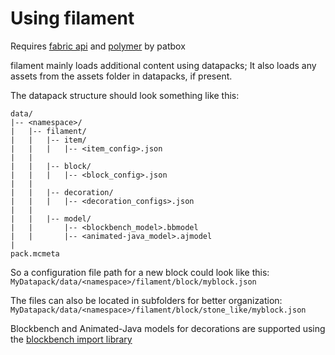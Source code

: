 # Using filament

Requires [fabric api](https://modrinth.com/mod/fabric-api) and [polymer](https://modrinth.com/mod/polymer) by patbox

filament mainly loads additional content using datapacks; 
It also loads any assets from the assets folder in datapacks, if present.

The datapack structure should look something like this:
```
data/
|-- <namespace>/
|   |-- filament/
|   |   |-- item/
|   |   |   |-- <item_config>.json
|   |
|   |   |-- block/
|   |   |   |-- <block_config>.json
|   |
|   |   |-- decoration/
|   |   |   |-- <decoration_configs>.json
|   |
|   |   |-- model/
|   |       |-- <blockbench_model>.bbmodel
|   |       |-- <animated-java_model>.ajmodel
|
pack.mcmeta
```

So a configuration file path for a new block could look like this:
`MyDatapack/data/<namespace>/filament/block/myblock.json`

The files can also be located in subfolders for better organization:
`MyDatapack/data/<namespace>/filament/block/stone_like/myblock.json`

Blockbench and Animated-Java models for decorations are supported using the [blockbench import library](https://github.com/tomalbrc/blockbench-import-library)
